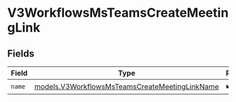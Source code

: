 # V3WorkflowsMsTeamsCreateMeetingLink


## Fields

| Field                                                                                                  | Type                                                                                                   | Required                                                                                               | Description                                                                                            |
| ------------------------------------------------------------------------------------------------------ | ------------------------------------------------------------------------------------------------------ | ------------------------------------------------------------------------------------------------------ | ------------------------------------------------------------------------------------------------------ |
| `name`                                                                                                 | [models.V3WorkflowsMsTeamsCreateMeetingLinkName](../models/v3workflowsmsteamscreatemeetinglinkname.md) | :heavy_check_mark:                                                                                     | N/A                                                                                                    |